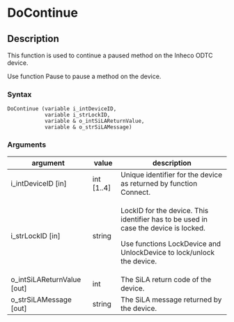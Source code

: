 # DoContinue

## Description

This function is used to continue a paused method on the Inheco ODTC device.

Use function Pause to pause a method on the device.

### Syntax

```
DoContinue (variable i_intDeviceID, 
            variable i_strLockID, 
            variable & o_intSiLAReturnValue, 
            variable & o_strSiLAMessage)
```

### Arguments

| argument                     | value       | description                                                                                                                                                           |
| ---------------------------- | ----------- | --------------------------------------------------------------------------------------------------------------------------------------------------------------------- |
| i\_intDeviceID \[in]         | int \[1..4] | Unique identifier for the device as returned by function Connect.                                                                                                     |
| i\_strLockID \[in]           | string      | <p>LockID for the device. This identifier has to be used in case the device is locked.</p><p>Use functions LockDevice and UnlockDevice to lock/unlock the device.</p> |
| o\_intSiLAReturnValue \[out] | int         | The SiLA return code of the device.                                                                                                                                   |
| o\_strSiLAMessage \[out]     | string      | The SiLA message returned by the device.                                                                                                                              |
